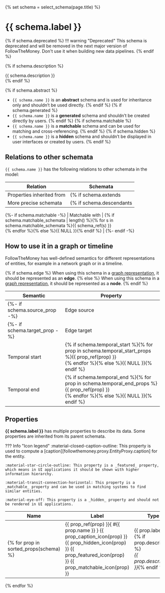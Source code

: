 {% set schema = select_schema(page.title) %}

# {{ schema.label }}

{% if schema.deprecated %}
!!! warning "Deprecated"
    This schema is deprecated and will be removed in the next major version of FollowTheMoney. Don't use it when building new data pipelines.
{% endif %}

{% if schema.description %}
<div class="description">
{{ schema.description }}
</div>
{% endif %}

{% if schema.abstract %}
- `{{ schema.name }}` is an **abstract** schema and is used for inheritance only and shouldn’t be used directly.
{% endif %}
{% if schema.generated %}
- `{{ schema.name }}` is a **generated** schema and shouldn’t be created directly by users.
{% endif %}
{% if schema.matchable %}
- `{{ schema.name }}` is a **matchable** schema and can be used for matching and cross-referencing.
{% endif %}
{% if schema.hidden %}
- `{{ schema.name }}` is a **hidden** schema and shouldn’t be displayed in user interfaces or created by users.
{% endif %}

## Relations to other schemata 

`{{ schema.name }}` has the following relations to other schemata in the model:

| Relation | Schemata | 
| -------- | -------- |
| Properties inherited from | {% if schema.extends | length() %}{% for s in schema.extends %}{{ schema_ref(s) }}<br>{% endfor %}{% else %}{{ NULL }}{% endif %} |
| More precise schemata | {% if schema.descendants | length() %}{% for s in schema.descendants %}{{ schema_ref(s) }}<br>{% endfor %}{% else %}{{ NULL }}{% endif %} |
{%- if schema.matchable -%}
| Matchable with | {% if schema.matchable_schemata | length() %}{% for s in schema.matchable_schemata %}{{ schema_ref(s) }}<br>{% endfor %}{% else %}{{ NULL }}{% endif %} |
{%- endif -%}

## How to use it in a graph or timeline

FollowTheMoney has well-defined semantics for different representations of
entities, for example in a network graph or in a timeline.

{% if schema.edge %}
When using this schema in a [graph representation](/docs/graphs.md), it should be represented as an **edge**.
{% else %}
When using this schema in a [graph representation](/docs/graphs.md), it should be represented as a **node**.
{% endif %}

| Semantic | Property |
| -------- | -------- |
{%- if schema.source_prop -%}| Edge source | {{ prop_ref(schema.source_prop) }} |{% endif %}
{%- if schema.target_prop -%}| Edge target | {{ prop_ref(schema.target_prop) }} |{% endif %}
| Temporal start | {% if schema.temporal_start %}{% for prop in schema.temporal_start_props %}{{ prop_ref(prop) }}<br>{% endfor %}{% else %}{{ NULL }}{% endif %}|
| Temporal end | {% if schema.temporal_end %}{% for prop in schema.temporal_end_props %}{{ prop_ref(prop) }}<br>{% endfor %}{% else %}{{ NULL }}{% endif %}|


## Properties

**{{ schema.label }}** has multiple properties to describe its data. Some properties are inherited from its parent schemata.


??? Info "Icon legend"
    :material-closed-caption-outline: This property is used to compute a [caption][followthemoney.proxy.EntityProxy.caption] for the entity.

    :material-star-circle-outline: This property is a _featured_ property, which means in UI applications it should be shown with higher information hierarchy.

    :material-transit-connection-horizontal: This property is a _matchable_ property and can be used in matching systems to find similar entities.

    :material-eye-off: This property is a _hidden_ property and should not be rendered in UI applications.


| Name | Label | Type |
| ---- | ----- | ---- |
{% for prop in sorted_props(schema) %}| {{ prop_ref(prop) }}{ #{{ prop.name }} } {{ prop_caption_icon(prop) }} {{ prop_hidden_icon(prop) }} {{ prop_featured_icon(prop) }} {{ prop_matchable_icon(prop) }} | {{ prop.label }} {% if prop.description %}<br><em>{{ prop.description }}</em>{% endif %} | {{ type_ref(prop.type) }} |
{% endfor %}
